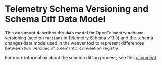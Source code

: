 # Telemetry Schema Versioning and Schema Diff Data Model

This document describes the data model for OpenTelemetry schema versioning
(section `versions` in Telemetry Schema v1.1.0) and the schema changes data
model used in the weaver tool to represent differences between two versions
of a semantic convention registry.

For more information about the schema diffing process, see this
[document](/docs/schema-changes.md).